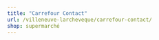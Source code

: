 ```yaml
---
title: "Carrefour Contact"
url: /villeneuve-larcheveque/carrefour-contact/
shop: supermarché
---
```

